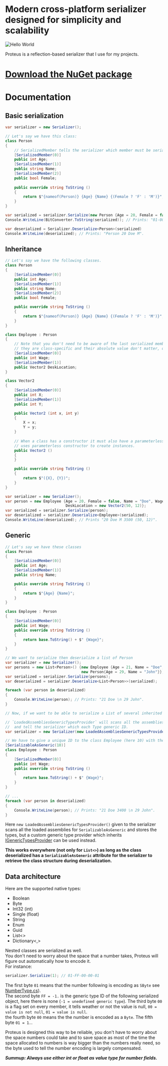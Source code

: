 # Modern cross-platform serializer designed for simplicity and scalability

![Hello World](http://1.bp.blogspot.com/_dg0YrAzykYY/TQxf30endCI/AAAAAAAAAAw/wdk0ql7g1qo/s1600/p.jpeg)

Proteus is a reflection-based serializer that I use for my projects.

# [Download the NuGet package](https://github.com/Akronae/Proteus/tree/master/nuget)

# Documentation
## Basic serialization
```cs
var serializer = new Serializer();

// Let's say we have this class:
class Person
{
    // SerializedMember tells the serializer which member must be serialized and in which order.
    [SerializedMember(0)]
    public int Age;
    [SerializedMember(1)]
    public string Name;
    [SerializedMember(2)]
    public bool Female;
    
    public override string ToString ()
    {
        return $"{nameof(Person)} {Age} {Name} {(Female ? 'F' : 'M')}";
    }
}

var serialized = serializer.Serialize(new Person {Age = 20, Female = false, Name = "Doe"});
Console.WriteLine(BitConverter.ToString(serialized)); // Prints: "01-00-14-01-03-00-00-00-44-6F-65-01-00".

var deserialized = Serializer.Deserialize<Person>(serialized)
Console.WriteLine(deserialized); // Prints: "Person 20 Doe M".
```

## Inheritance
```cs
// Let's say we have the following classes.
class Person
{
    [SerializedMember(0)]
    public int Age;
    [SerializedMember(1)]
    public string Name;
    [SerializedMember(2)]
    public bool Female;

    public override string ToString ()
    {
        return $"{nameof(Person)} {Age} {Name} {(Female ? 'F' : 'M')}";
    }
}

class Employee : Person
{
    // Note that you don't need to be aware of the last serialized member's index of the base class,
    // they are class-specific and their absolute value don't matter, only the relative order of the indexes does.
    [SerializedMember(0)]
    public int Wage;
    [SerializedMember(1)]
    public Vector2 DeskLocation;
}

class Vector2
{
    [SerializedMember(0)]
    public int X;
    [SerializedMember(1)]
    public int Y;

    public Vector2 (int x, int y)
    {
        X = x;
        Y = y;
    }
    
    // When a class has a constructor it must also have a parameterless constructor as serialization
    // uses parameterless constructor to create instances.
    public Vector2 ()
    {
    }

    public override string ToString ()
    {
        return $"({X}, {Y})";
    }
}

var serializer = new Serializer();
var person = new Employee {Age = 20, Female = false, Name = "Doe", Wage = 3500,
                           DeskLocation = new Vector2(50, 12)};
var serialized = serializer.Serialize(person);
var deserialized = serializer.Deserialize<Employee>(serialized);
Console.WriteLine(deserialized); // Prints "20 Doe M 3500 (50, 12)".
```

## Generic
```cs
// Let's say we have these classes
class Person
{
    [SerializedMember(0)]
    public int Age;
    [SerializedMember(1)]
    public string Name;

    public override string ToString ()
    {
        return $"{Age} {Name}";
    }
}

class Employee : Person
{
    [SerializedMember(0)]
    public int Wage;
    public override string ToString ()
    {
        return base.ToString() + $" {Wage}";
    }
}

// We want to serialize then deserialize a list of Person
var serializer = new Serializer();
var persons = new List<Person>() {new Employee {Age = 21, Name = "Doe", Wage = 3400},
                                  new Person{Age = 29, Name = "John"}};
var serialized = serializer.Serialize(persons);
var deserialized = serializer.Deserialize<List<Person>>(serialized);

foreach (var person in deserialized)
{
    Console.WriteLine(person); // Prints: "21 Doe \n 29 John".
}

// Now, if we want to be able to serialize a List of several inherited classes, we could do so:

// `LoadedAssembliesGenericTypesProvider` will scans all the assemblies
//  and tell the serializer which each Type generic ID.
var serializer = new Serializer(new LoadedAssembliesGenericTypesProvider());

// We have to give a unique ID to the class Employee (here 10) with the SerializableAsGeneric attribute.
[SerializableAsGeneric(10)]
class Employee : Person
{
    [SerializedMember(0)]
    public int Wage;
    public override string ToString ()
    {
        return base.ToString() + $" {Wage}";
    }
}

// ...
foreach (var person in deserialized)
{
    Console.WriteLine(person); // Prints: "21 Doe 3400 \n 29 John".
}
```

Here `new LoadedAssembliesGenericTypesProvider()` given to the serializer scans all the loaded assemblies for `SerializableAsGeneric` and stores the types, but a custom generic type provider which inherits [IGenericTypesProvider](https://github.com/Akronae/Proteus/blob/master/Proteus.Core/IGenericTypesProvider.cs) can be used instead.

**This works everywhere (not only for `List<>`) as long as the class deserialized has a `SerializableAsGeneric` attribute for 
the serializer to retrieve the class structure during deserialization.**

## Data architecture
Here are the supported native types:  
* Boolean
* Byte
* Int32 (int)
* Single (float)
* String
* Enum
* Guid
* List<>
* Dictionary<,>

Nested classes are serialized as well.  
You don't need to worry about the space that a number takes, Proteus will figure out automatically how to encode it.  
For instance:
```cs
serializer.Serialize(1); // 01-FF-00-00-01
```
The first byte `01` means that the number following is encoding as `SByte` see [NumberType.cs](https://github.com/Akronae/Proteus/blob/master/Proteus.Core/NumberType.cs)).  
The second byte `FF = -1.` is the generic type ID of the following serialized object, 
here there is none (`-1 = unedefined generic type`).
The third byte `00` is a flag set on every member, it tells weather or not the value is null,
`00 = value is not null`, `01 = value is null`.  
the fourth byte `00` means the the number is encoded as a `Byte`.
The fifth byte `01 = 1.`.

Proteus is designed this way to be reliable, you don't have to worry about the space numbers could take and to save space as most of the time the space allocated to numbers is way bigger than the numbers really need, so the byte used to tell the number encoding is largely compensated.

**_Summup: Always use either int or float as value type for number fields._**

